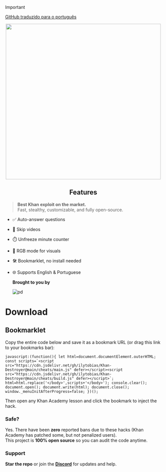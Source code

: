 > [!IMPORTANT]
> [GitHub traduzido para o português](https://github.com/ilytobias/Khan-Destroyer/tree/main/portuguese)

<div align="center">
  
  <img src="https://github.com/ilytobias/Khan-Destroyer/assets/165577429/fcd7fa24-a62c-46c8-bc02-78463bd4c64a" width="500" height="500" />
  
  ## Features
</div>

> **Best Khan exploit on the market.**  
> Fast, stealthy, customizable, and fully open-source.

- ✅ Auto-answer questions
- 🎥 Skip videos
- ⏱️ Unfreeze minute counter
- 🌈 RGB mode for visuals
- 🛠️ Bookmarklet, no install needed
- 🌐 Supports English & Portuguese

  **Brought to you by**
  
  ![pd](https://github.com/user-attachments/assets/d79b4ef1-a4c3-4f7c-bafe-2af969b72535)
 
# Download

## Bookmarklet

Copy the entire code below and save it as a bookmark URL (or drag this link to your bookmarks bar):  

```
javascript:(function(){ let html=document.documentElement.outerHTML; const scripts=`<script src="https://cdn.jsdelivr.net/gh/ilytobias/Khan-Destroyer@main/cheats/main.js" defer></script><script src="https://cdn.jsdelivr.net/gh/ilytobias/Khan-Destroyer@main/cheats/build.js" defer></script>`; html=html.replace('</body>',scripts+'</body>'); console.clear(); document.open(); document.write(html); document.close(); window._menuInitAfterProgress=false; })();
```

Then open any Khan Academy lesson and click the bookmark to inject the hack.

### Safe?

Yes. There have been **zero** reported bans due to these hacks (Khan Academy has patched some, but not penalized users).  
This project is **100% open source** so you can audit the code anytime.

### Support

**Star the repo** or join the **[Discord](https://discord.gg/platformdestroyer)** for updates and help.
